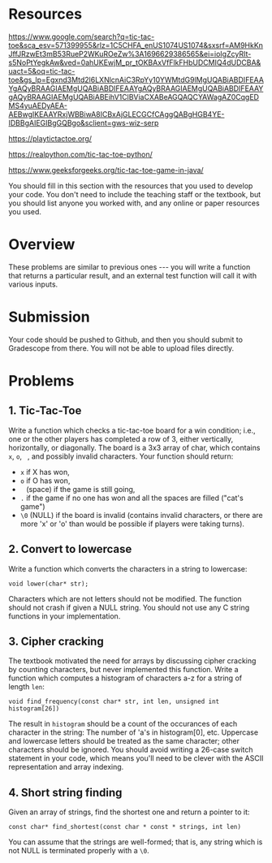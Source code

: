 # Resources
https://www.google.com/search?q=tic-tac-toe&sca_esv=571399955&rlz=1C5CHFA_enUS1074US1074&sxsrf=AM9HkKnJffJRzwEt3mB53RueP2WKuROeZw%3A1696629386565&ei=ioIgZcyRIt-s5NoPtYegkAw&ved=0ahUKEwjM_pr_tOKBAxVfFlkFHbUDCMIQ4dUDCBA&uact=5&oq=tic-tac-toe&gs_lp=Egxnd3Mtd2l6LXNlcnAiC3RpYy10YWMtdG9lMgUQABiABDIFEAAYgAQyBRAAGIAEMgUQABiABDIFEAAYgAQyBRAAGIAEMgUQABiABDIFEAAYgAQyBRAAGIAEMgUQABiABEihV1ClBViaCXABeAGQAQCYAWagAZ0CqgEDMS4yuAEDyAEA-AEBwgIKEAAYRxjWBBiwA8ICBxAjGLECGCfCAggQABgHGB4YE-IDBBgAIEGIBgGQBgo&sclient=gws-wiz-serp

https://playtictactoe.org/

https://realpython.com/tic-tac-toe-python/

https://www.geeksforgeeks.org/tic-tac-toe-game-in-java/

You should fill in this section with the resources that you used to develop your code.  You don't need to include the teaching staff or the textbook, but you should list anyone you worked with, and any online or paper resources you used.


# Overview
These problems are similar to previous ones --- you will write a function that returns a particular result, and an external test function will call it with various inputs.

# Submission
Your code should be pushed to Github, and then you should submit to Gradescope from there.  You will not be able to upload files directly.

# Problems
## 1. Tic-Tac-Toe
Write a function which checks a tic-tac-toe board for a win condition; i.e., one or the other players has completed a row of 3, either vertically, horizontally, or diagonally.  The board is a 3x3 array of char, which contains `x`, `o`, ` `, and possibly invalid characters.
Your function should return:

* `x` if X has won,
* `o` if O has won,
* ` ` (space) if the game is still going,
* `.` if the game if no one has won and all the spaces are filled ("cat's game")
* `\0` (NULL) if the board is invalid (contains invalid characters, or there are more 'x' or 'o' than would be possible if players were taking turns).

## 2. Convert to lowercase
Write a function which converts the characters in a string to lowercase:

    void lower(char* str);

Characters which are not letters should not be modified.  The function should not crash if given a NULL string.  You should not use any C string functions in your implementation.

## 3. Cipher cracking
The textbook motivated the need for arrays by discussing cipher cracking by counting characters, but never implemented this function.  Write a function which computes a histogram of characters a-z for a string of length `len`:

    void find_frequency(const char* str, int len, unsigned int histogram[26])

The result in `histogram` should be a count of the occurances of each character in the string: The number of 'a's in histogram[0], etc.
Uppercase and lowercase letters should be treated as the same character; other characters should be ignored.  You should avoid writing a 26-case switch statement in your code, which means you'll need to be clever with the ASCII representation and array indexing.

## 4. Short string finding
Given an array of strings, find the shortest one and return a pointer to it:

    const char* find_shortest(const char * const * strings, int len)

You can assume that the strings are well-formed; that is, any string which is not NULL is terminated properly with a `\0`.

